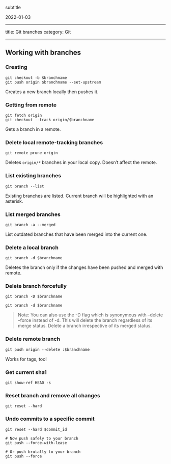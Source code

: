 subtitle

2022-01-03

------------------------------------------------------------------------

title: Git branches category: Git

------------------------------------------------------------------------

Working with branches
---------------------

### Creating

    git checkout -b $branchname
    git push origin $branchname --set-upstream

Creates a new branch locally then pushes it.

### Getting from remote

    git fetch origin
    git checkout --track origin/$branchname

Gets a branch in a remote.

### Delete local remote-tracking branches

    git remote prune origin

Deletes `origin/*` branches in your local copy. Doesn’t affect the remote.

### List existing branches

    git branch --list

Existing branches are listed. Current branch will be highlighted with an asterisk.

### List merged branches

    git branch -a --merged

List outdated branches that have been merged into the current one.

### Delete a local branch

    git branch -d $branchname

Deletes the branch only if the changes have been pushed and merged with remote.

### Delete branch forcefully

    git branch -D $branchname

    git branch -d $branchname

> Note: You can also use the -D flag which is synonymous with –delete –force instead of -d. This will delete the branch regardless of its merge status. Delete a branch irrespective of its merged status.

### Delete remote branch

    git push origin --delete :$branchname

Works for tags, too!

### Get current sha1

    git show-ref HEAD -s

### Reset branch and remove all changes

    git reset --hard

### Undo commits to a specific commit

    git reset --hard $commit_id

    # Now push safely to your branch
    git push --force-with-lease

    # Or push brutally to your branch
    git push --force

